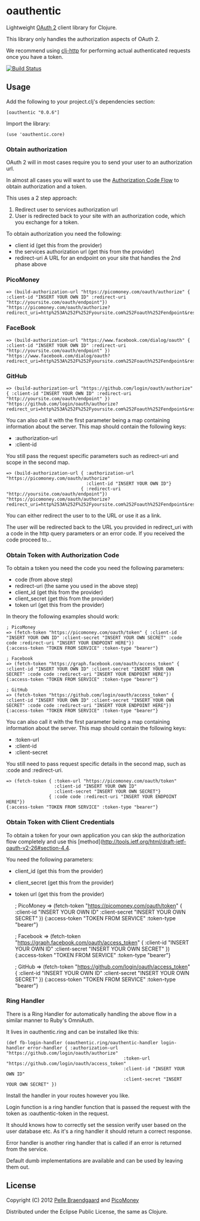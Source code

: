# oauthentic

Lightweight [OAuth 2](http://tools.ietf.org/html/draft-ietf-oauth-v2-26) client library for Clojure.

This library only handles the authorization aspects of OAuth 2. 

We recommend using [clj-http](https://github.com/dakrone/clj-http) for performing actual authenticated requests once you have a token.

[![Build Status](https://secure.travis-ci.org/pelle/oauthentic.png)](http://travis-ci.org/pelle/oauthentic)

## Usage

Add the following to your project.clj's dependencies section:

    [oauthentic "0.0.6"]

Import the library:

    (use 'oauthentic.core)

### Obtain authorization

OAuth 2 will in most cases require you to send your user to an authorization url.

In almost all cases you will want to use the [Authorization Code Flow](http://tools.ietf.org/html/draft-ietf-oauth-v2-26#section-4.1) to obtain authorization and a token.

This uses a 2 step approach:

1. Redirect user to services authorization url
2. User is redirected back to your site with an authorization code, which you exchange for a token.

To obtain authorization you need the following:

- client id (get this from the provider)
- the services authorization url (get this from the provider)
- redirect-uri A URL for an endpoint on your site that handles the 2nd phase above

### PicoMoney

    => (build-authorization-url "https://picomoney.com/oauth/authorize" { :client-id "INSERT YOUR OWN ID" :redirect-uri "http://yoursite.com/oauth/endpoint"})
    "https://picomoney.com/oauth/authorize?redirect_uri=http%253A%252F%252Fyoursite.com%252Foauth%252Fendpoint&response_type=code&client_id=INSERT+YOUR+OWN+ID"

### FaceBook

    => (build-authorization-url "https://www.facebook.com/dialog/oauth" { :client-id "INSERT YOUR OWN ID" :redirect-uri "http://yoursite.com/oauth/endpoint" })
    "https://www.facebook.com/dialog/oauth?redirect_uri=http%253A%252F%252Fyoursite.com%252Foauth%252Fendpoint&response_type=code&client_id=INSERT+YOUR+OWN+ID"

### GitHub

    => (build-authorization-url "https://github.com/login/oauth/authorize" { :client-id "INSERT YOUR OWN ID" :redirect-uri "http://yoursite.com/oauth/endpoint" })
    "https://github.com/login/oauth/authorize?redirect_uri=http%253A%252F%252Fyoursite.com%252Foauth%252Fendpoint&response_type=code&client_id=INSERT+YOUR+OWN+ID"

You can also call it with the first parameter being a map containing information about the server. This map should contain the following keys:

- :authorization-url
- :client-id

You still pass the request specific parameters such as redirect-uri and scope in the second map.

    => (build-authorization-url { :authorization-url "https://picomoney.com/oauth/authorize" 
                                  :client-id "INSERT YOUR OWN ID"}
                                { :redirect-uri "http://yoursite.com/oauth/endpoint"})
    "https://picomoney.com/oauth/authorize?redirect_uri=http%253A%252F%252Fyoursite.com%252Foauth%252Fendpoint&response_type=code&client_id=INSERT+YOUR+OWN+ID"



You can either redirect the user to to the URL or use it as a link.

The user will be redirected back to the URL you provided in redirect_uri with a code in the http query parameters or an error code. If you received the code proceed to...

### Obtain Token with Authorization Code

To obtain a token you need the code you need the following parameters:

- code (from above step)
- redirect-uri (the same you used in the above step)
- client_id (get this from the provider)
- client_secret (get this from the provider)
- token url (get this from the provider)

In theory the following examples should work:

    ; PicoMoney
    => (fetch-token "https://picomoney.com/oauth/token" { :client-id "INSERT YOUR OWN ID" :client-secret "INSERT YOUR OWN SECRET" :code code :redirect-uri "INSERT YOUR ENDPOINT HERE"})
    {:access-token "TOKEN FROM SERVICE" :token-type "bearer"}

    ; Facebook
    => (fetch-token "https://graph.facebook.com/oauth/access_token" { :client-id "INSERT YOUR OWN ID" :client-secret "INSERT YOUR OWN SECRET" :code code :redirect-uri "INSERT YOUR ENDPOINT HERE"})
    {:access-token "TOKEN FROM SERVICE" :token-type "bearer"}

    ; GitHub
    => (fetch-token "https://github.com/login/oauth/access_token" { :client-id "INSERT YOUR OWN ID" :client-secret "INSERT YOUR OWN SECRET" :code code :redirect-uri "INSERT YOUR ENDPOINT HERE"})
    {:access-token "TOKEN FROM SERVICE" :token-type "bearer"}

You can also call it with the first parameter being a map containing information about the server. This map should contain the following keys:

- :token-url
- :client-id
- :client-secret

You still need to pass request specific details in the second map, such as :code and :redirect-uri.

    => (fetch-token { :token-url "https://picomoney.com/oauth/token"
                      :client-id "INSERT YOUR OWN ID" 
                      :client-secret "INSERT YOUR OWN SECRET"}
                    { :code code :redirect-uri "INSERT YOUR ENDPOINT HERE"})
    {:access-token "TOKEN FROM SERVICE" :token-type "bearer"}


### Obtain Token with Client Credentials

To obtain a token for your own application you can skip the authorization flow completely and use this [method](http://tools.ietf.org/html/draft-ietf-oauth-v2-26#section-4.4.

You need the following parameters:

- client_id (get this from the provider)
- client_secret (get this from the provider)
- token url (get this from the provider)

    ; PicoMoney
    => (fetch-token "https://picomoney.com/oauth/token" { :client-id "INSERT YOUR OWN ID" :client-secret "INSERT YOUR OWN SECRET" })
    {:access-token "TOKEN FROM SERVICE" :token-type "bearer"}

    ; Facebook
    => (fetch-token "https://graph.facebook.com/oauth/access_token" { :client-id "INSERT YOUR OWN ID" :client-secret "INSERT YOUR OWN SECRET" })
    {:access-token "TOKEN FROM SERVICE" :token-type "bearer"}

    ; GitHub
    => (fetch-token "https://github.com/login/oauth/access_token" { :client-id "INSERT YOUR OWN ID" :client-secret "INSERT YOUR OWN SECRET" })
    {:access-token "TOKEN FROM SERVICE" :token-type "bearer"}

### Ring Handler

There is a Ring Handler for automatically handling the above flow in a similar manner to Ruby's OmniAuth.

It lives in oauthentic.ring and can be installed like this:

    (def fb-login-handler (oauthentic.ring/oauthentic-handler login-handler error-handler { :authorization-url "https://github.com/login/oauth/authorize" 
                                                :token-url "https://github.com/login/oauth/access_token"
                                                :client-id "INSERT YOUR OWN ID" 
                                                :client-secret "INSERT YOUR OWN SECRET" })

Install the handler in your routes however you like.

Login function is a ring handler function that is passed the request with the token as :oauthentic-token in the request.

It should knows how to correctly set the session verify user based on the user database etc. As it's a ring handler it should return a correct response.

Error handler is another ring handler that is called if an error is returned from the service.

Default dumb implementations are available and can be used by leaving them out.

## License

Copyright (C) 2012 [Pelle Braendgaard](http://stakeventures.com) and [PicoMoney](http://picomoney.com)

Distributed under the Eclipse Public License, the same as Clojure.
